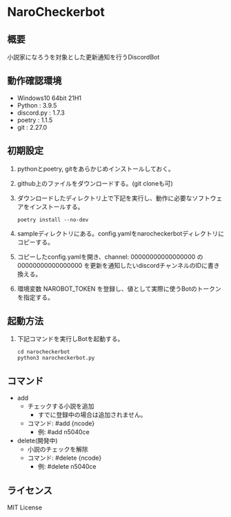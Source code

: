 # NaroCheckerbot

## 概要

小説家になろうを対象とした更新通知を行うDiscordBot

## 動作確認環境

* Windows10 64bit 21H1
* Python : 3.9.5
* discord.py : 1.7.3
* poetry : 1.1.5
* git : 2.27.0

## 初期設定

1. pythonとpoetry, gitをあらかじめインストールしておく。
2. github上のファイルをダウンロードする。(git cloneも可)
3. ダウンロードしたディレクトリ上で下記を実行し、動作に必要なソフトウェアをインストールする。

   ```
   poetry install --no-dev
   ```

4. sampleディレクトリにある。config.yamlをnarocheckerbotディレクトリにコピーする。
5. コピーしたconfig.yamlを開き、channel: 00000000000000000 の 00000000000000000 を更新を通知したいdiscordチャンネルのIDに書き換える。
6. 環境変数 NAROBOT_TOKEN を登録し、値として実際に使うBotのトークンを指定する。

## 起動方法

1. 下記コマンドを実行しBotを起動する。

   ```
   cd narocheckerbot
   python3 narocheckerbot.py
   ```

## コマンド

* add
  * チェックする小説を追加
    * すでに登録中の場合は追加されません。
  * コマンド: #add {ncode}
    * 例: #add n5040ce
* delete(開発中)
  * 小説のチェックを解除
  * コマンド: #delete {ncode}
    * 例: #delete n5040ce

## ライセンス

MIT License
